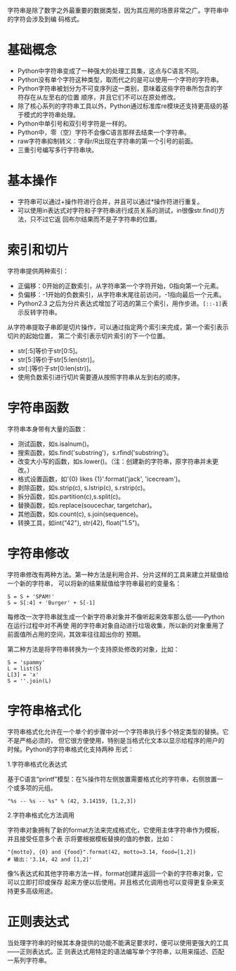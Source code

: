 字符串是除了数字之外最重要的数据类型，因为其应用的场景非常之广。字符串中的字符会涉及到编
码格式。

# 基础概念

- Python中字符串变成了一种强大的处理工具集，这点与C语言不同。
- Python没有单个字符这种类型，取而代之的是可以使用一个字符的字符串。
- Python字符串被划分为不可变序列这一类别，意味着这些字符串所包含的字符存在从左至右的位置
顺序，并且它们不可以在原处修改。
- 除了核心系列的字符串工具以外，Python通过标准库re模块还支持更高级的基于模式的字符串处理。
- Python中单引号和双引号字符是一样的。
- Python中，零（空）字符不会像C语言那样去结束一个字符串。
- raw字符串抑制转义：字母r/R出现在字符串的第一个引号的前面。
- 三重引号编写多行字符串块。

# 基本操作

- 字符串可以通过+操作符进行合并，并且可以通过*操作符进行重复。
- 可以使用in表达式对字符和子字符串进行成员关系的测试，in很像str.find()方法，只不过它返
回布尔结果而不是子字符串的位置。

# 索引和切片

字符串提供两种索引：

- 正偏移：0开始的正数索引，从字符串第一个字符开始，0指向第一个元素。
- 负偏移：-1开始的负数索引，从字符串末尾往前访问，-1指向最后一个元素。
- Python2.3 之后为分片表达式增加了可选的第三个索引，用作步进。`[::-1]`表示反转字符串。

从字符串提取子串即是切片操作，可以通过指定两个索引来完成，第一个索引表示切片的起始位置，
第二个索引表示切片索引的下一个位置。

- str[:5]等价于str[0:5]。
- str[5:]等价于str[5:len(str)]。
- str[:]等价于str[0:len(str)]。
- 使用负数索引进行切片需要遵从按照字符串从左到右的顺序。

# 字符串函数

字符串本身带有大量的函数：

- 测试函数，如s.isalnum()。
- 搜索函数，如s.find('substring')，s.rfind('substring')。
- 改变大小写的函数，如s.lower()。（注：创建新的字符串，原字符串并未更改。）
- 格式设置函数，如'{0} likes {1}'.format('jack', 'icecream')。
- 剥除函数，如s.strip(c), s.lstrip(c), s.rstrip(c)。
- 拆分函数，如s.partition(c),s.split(c)。
- 替换函数，如s.replace(soucechar, targetchar)。
- 其他函数，如s.count(c), s.join(sequence)。
- 转换工具，如int("42"), str(42), float("1.5")。

# 字符串修改

字符串修改有两种方法。第一种方法是利用合并、分片这样的工具来建立并赋值给一个新的字符串，
可以将新的结果赋值给字符串最初的变量名：

```
S = S + 'SPAM!'
S = S[:4] + 'Burger' + S[-1]
```

每修改一次字符串就生成一个新字符串对象并不像听起来效率那么低——Python在运行过程中对不再使
用的字符串对象自动进行垃圾收集，所以新的对象重用了前面值所占用的空间，其效率往往超出你的
预期。

第二种方法是将字符串转换为一个支持原处修改的对象，比如：

```
S = 'spammy'
L = list(S)
L[3] = 'x'
S = ''.join(L)
```

# 字符串格式化

字符串格式化允许在一个单个的步骤中对一个字符串执行多个特定类型的替换。它不是严格必须的，
但它很方便使用，特别是当格式化文本以显示给程序的用户的时候。Python的字符串格式化支持两种
形式：

1.字符串格式化表达式

基于C语言“printf”模型：在%操作符左侧放置需要格式化的字符串，右侧放置一个或多项的元组。

```
"%s -- %s -- %s" % (42, 3.14159, [1,2,3])
```

2.字符串格式化方法调用

字符串对象拥有了新的format方法来完成格式化，它使用主体字符串作为模板，并且接受任意多个表
示将要根据模板替换的值的参数，比如：

```
"{motto}, {0} and {food}".format(42, motto=3.14, food=[1,2])
# 输出：'3.14, 42 and [1,2]'
```

像%表达式和其他字符串方法一样，format创建并返回一个新的字符串对象，它可以立即打印或保存
起来方便以后使用。并且格式化调用也可以变得更复杂来支持更多高级用途。

# 正则表达式

当处理字符串的时候其本身提供的功能不能满足要求时，便可以使用更强大的工具——正则表达式。正
则表达式用特定的语法编写单个字符串，以用来描述、匹配一系列字符串。

